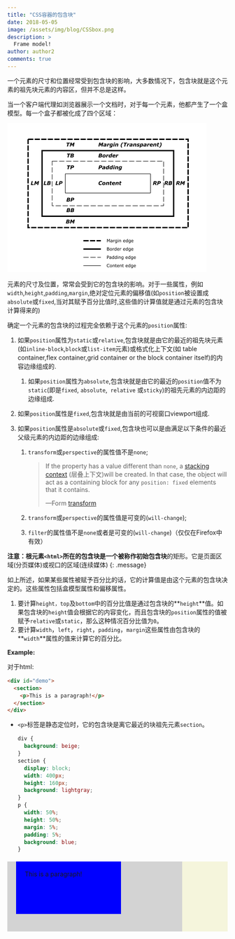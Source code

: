 ```yaml
---
title: "CSS容器的包含块"
date: 2018-05-05
image: /assets/img/blog/CSSbox.png
description: >
  Frame model! 
author: author2
comments: true
---
```


一个元素的尺寸和位置经常受到包含块的影响，大多数情况下，包含块就是这个元素的祖先块元素的内容区，但并不总是这样。

​        当一个客户端代理如浏览器展示一个文档时，对于每一个元素，他都产生了一个盒模型。每一个盒子都被化成了四个区域：

![盒子区域](/assets/img/blog/CSSbox.png)

​        元素的尺寸及位置，常常会受到它的包含块的影响。对于一些属性，例如`width`,`height`,`padding`,`margin`,绝对定位元素的偏移值(如`position`被设置成`absolute`或`fixed`,当对其赋予百分比值时,这些值的计算值就是通过元素的包含块计算得来的)

​        确定一个元素的包含块的过程完全依赖于这个元素的`position`属性:

1. 如果`position`属性为`static`或`relative`,包含块就是由它的最近的祖先块元素(如`inline-block`,`block`或`list-item`元素)或格式化上下文(如 table container,flex container,grid container or the block container itself)的内容边缘组成的.

   1. 如果`position`属性为`absolute`,包含块就是由它的最近的`position`值不为`static`(即是`fixed`, `absolute`,` relative` 或`sticky`)的祖先元素的内边距的边缘组成.

2. 如果`position`属性是`fixed`,包含块就是由当前的可视窗口viewport组成.

3. 如果`position`属性是`absolute`或`fixed`,包含块也可以是由满足以下条件的最近父级元素的内边距的边缘组成:

   1. `transform`或`perspective`的属性值不是`none`;

      > If the property has a value different than `none`, a [stacking context](https://developer.mozilla.org/en-US/docs/Web/CSS/CSS_Positioning/Understanding_z_index/The_stacking_context) (层叠上下文)will be created. In that case, the object will act as a containing block for any `position: fixed` elements that it contains.
      >
      > —Form [transform](https://developer.mozilla.org/en-US/docs/Web/CSS/transform)

   2. `transform`或`perspective`的属性值是可变的(`will-change`);

   3. `filter`的属性值不是`none`或者是可变的(`will-change`)（仅仅在Firefox中有效）

**注意：**根元素`<html>`所在的包含块是一个被称作**初始包含块**的矩形。它是页面区域(分页媒体)或视口的区域(连续媒体)
{: .message}

​        如上所述，如果某些属性被赋予百分比的话，它的计算值是由这个元素的包含块决定的。这些属性包括盒模型属性和偏移属性。

1. 要计算`height，top`及`bottom`中的百分比值是通过包含块的**`height`**值。如果包含块的`height`值会根据它的内容变化，而且包含块的`position`属性的值被赋予`relative`或`static`，那么这种情况百分比值为`0`。
2. 要计算`width`，`left`，`right`，`padding`，`margin`这些属性由包含块的**`width`**属性的值来计算它的百分比。

**Example:**

对于html:

```html
<div id="demo">
  <section>
    <p>This is a paragraph!</p>
  </section>
</div>
```

- `<p>`标签是静态定位时，它的包含块是离它最近的块祖先元素`section`。

  ```css
  div {
    background: beige;
  }
  section {
    display: block;
    width: 400px;
    height: 160px;
    background: lightgray;
  }
  p {
    width: 50%;
    height: 50%;
    margin: 5%;
    padding: 5%;
    background: blue;
  }
  ```

<!DOCTYPE html>
<html>
  <head>
  <meta charset="utf-8">
  </head>
  <style>
    #demo1 {
      background: beige;
    }
    div section{
      display: block;
      width: 400px;
      height: 160px;
      background: lightgray;
    }
    section p{
      width: 50%;
      height: 50%;
      margin: 5%;
      padding: 5%;
      background: blue;
    } 
  </style>
  <body>
    <div id="demo1">
      <section id="sec1">
        <p id ="demop1">This is a paragraph!</p>
      </section>
    </div>
  </body>
</html>